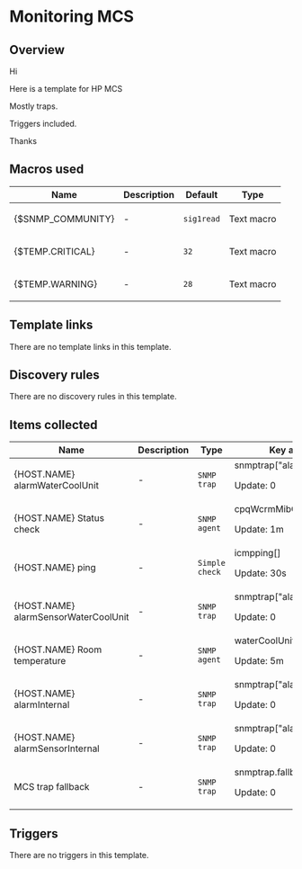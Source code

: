 # Monitoring MCS

## Overview

Hi


Here is a template for HP MCS


Mostly traps.


Triggers included.


 


Thanks



## Macros used

|Name|Description|Default|Type|
|----|-----------|-------|----|
|{$SNMP_COMMUNITY}|<p>-</p>|`sig1read`|Text macro|
|{$TEMP.CRITICAL}|<p>-</p>|`32`|Text macro|
|{$TEMP.WARNING}|<p>-</p>|`28`|Text macro|
## Template links

There are no template links in this template.

## Discovery rules

There are no discovery rules in this template.

## Items collected

|Name|Description|Type|Key and additional info|
|----|-----------|----|----|
|{HOST.NAME} alarmWaterCoolUnit|<p>-</p>|`SNMP trap`|snmptrap["alarmWaterCoolUnit"]<p>Update: 0</p>|
|{HOST.NAME} Status check|<p>-</p>|`SNMP agent`|cpqWcrmMibCondition.0<p>Update: 1m</p>|
|{HOST.NAME} ping|<p>-</p>|`Simple check`|icmpping[]<p>Update: 30s</p>|
|{HOST.NAME} alarmSensorWaterCoolUnit|<p>-</p>|`SNMP trap`|snmptrap["alarmSensorWaterCoolUnit"]<p>Update: 0</p>|
|{HOST.NAME} Room temperature|<p>-</p>|`SNMP agent`|waterCoolUnitSensorValue.1<p>Update: 5m</p>|
|{HOST.NAME} alarmInternal|<p>-</p>|`SNMP trap`|snmptrap["alarmInternal"]<p>Update: 0</p>|
|{HOST.NAME} alarmSensorInternal|<p>-</p>|`SNMP trap`|snmptrap["alarmSensorInternal"]<p>Update: 0</p>|
|MCS trap fallback|<p>-</p>|`SNMP trap`|snmptrap.fallback<p>Update: 0</p>|
## Triggers

There are no triggers in this template.

